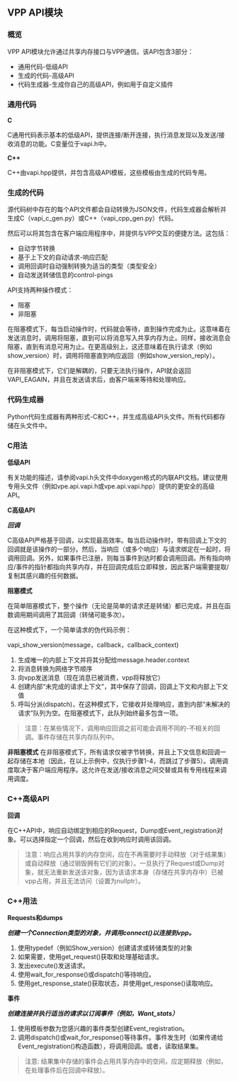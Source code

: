 ## VPP API模块

### 概览

VPP API模块允许通过共享内存接口与VPP通信。该API包含3部分：
* 通用代码-低级API
* 生成的代码-高级API
* 代码生成器-生成你自己的高级API，例如用于自定义插件

### 通用代码

**C**

C通用代码表示基本的低级API，提供连接/断开连接，执行消息发现以及发送/接收消息的功能。C变量位于vapi.h中。

**C++**

C++由vapi.hpp提供，并包含高级API模板，这些模板由生成的代码专用。

### 生成的代码
源代码树中存在的每个API文件都会自动转换为JSON文件，代码生成器会解析并生成C（vapi_c_gen.py）或C++（vapi_cpp_gen.py）代码。

然后可以将其包含在客户端应用程序中，并提供与VPP交互的便捷方法。这包括：
* 自动字节转换
* 基于上下文的自动请求-响应匹配
* 调用回调时自动强制转换为适当的类型（类型安全）
* 自动发送转储信息的control-pings

API支持两种操作模式：
* 阻塞
* 非阻塞

在阻塞模式下，每当启动操作时，代码就会等待，直到操作完成为止。这意味着在发送消息时，调用将阻塞，直到可以将消息写入共享内存为止。同样，接收消息会阻塞，直到有消息可用为止。在更高级别上，这还意味着在执行请求（例如show_version）时，调用将阻塞直到响应返回（例如show_version_reply）。

在非阻塞模式下，它们是解耦的，只要无法执行操作，API就会返回VAPI_EAGAIN，并且在发送请求后，由客户端来等待和处理响应。

### 代码生成器
Python代码生成器有两种形式-C和C++，并生成高级API头文件。所有代码都存储在头文件中。

### C用法
**低级API**

有关功能的描述，请参阅vapi.h头文件中doxygen格式的内联API文档。建议使用专用头文件（例如vpe.api.vapi.h或vpe.api.vapi.hpp）提供的更安全的高级API。

**C高级API**

***回调***

C高级API严格基于回调，以实现最高效率。每当启动操作时，带有回调上下文的回调就是该操作的一部分。然后，当响应（或多个响应）与请求绑定在一起时，将调用回调。另外，如果事件已注册，则每当事件到达时都会调用回调。所有指向响应/事件的指针都指向共享内存，并在回调完成后立即释放，因此客户端需要提取/复制其感兴趣的任何数据。

**阻塞模式**

在简单阻塞模式下，整个操作（无论是简单的请求还是转储）都已完成，并且在函数调用期间调用了其回调（转储可能多次）。

在这种模式下，一个简单请求的伪代码示例：

vapi_show_version(message，callback，callback_context)
1. 生成唯一的内部上下文并将其分配给message.header.context
2. 将消息转换为网络字节顺序
3. 向vpp发送消息（现在消息已被消费，vpp将释放它）
4. 创建内部“未完成的请求上下文”，其中保存了回调，回调上下文和内部上下文值
5. 呼叫分派(dispatch)，在这种模式下，它接收并处理响应，直到内部“未解决的请求”队列为空。在阻塞模式下，此队列始终最多包含一项。

> 注意：在某些情况下，调用响应回调之前可能会调用不同的-不相关的回调。事件存储在共享内存队列中。

**非阻塞模式** 在非阻塞模式下，所有请求仅被字节转换，并且上下文信息和回调一起存储在本地（因此，在以上示例中，仅执行步骤1-4，而跳过了步骤5）。调用调度取决于客户端应用程序。这允许在发送/接收消息之间交替或具有专用线程来调用调度。

### C++高级API

**回调**

在C++API中，响应自动绑定到相应的Request，Dump或Event_registration对象。可以选择指定一个回调，然后在收到响应时调用该回调。

> 注意：响应占用共享的内存空间，应在不再需要时手动释放（对于结果集）或自动释放（通过销毁拥有它们的对象）。一旦执行了Request或Dump对象，就无法重新发送该对象，因为该请求本身（存储在共享内存中）已被vpp占用，并且无法访问（设置为nullptr）。

### C++用法

**Requests和dumps**

***创建一个Connection类型的对象，并调用connect()以连接到vpp。***

1. 使用typedef（例如Show_version）创建请求或转储类型的对象
2. 如果需要，使用get_request()获取和处理基础请求。
3. 发出execute()发送请求。
4. 使用wait_for_response()或dispatch()等待响应。
5. 使用get_response_state()获取状态，并使用get_response()读取响应。

**事件**

***创建连接并执行适当的请求以订阅事件（例如，Want_stats）***

1. 使用模板参数为您感兴趣的事件类型创建Event_registration。
2. 调用dispatch()或wait_for_response()等待事件。事件发生时（如果传递给Event_registration()构造函数），将调用回调。或者，读取结果集。

> 注意: 结果集中存储的事件会占用共享内存中的空间，应定期释放（例如，在处理事件后在回调中释放）。